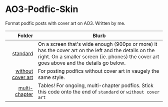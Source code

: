 # AO3-Podfic-Skin
Format podfic posts with cover art on AO3. Written by me.

| Folder | Blurb
| -----: | ----- |
| [standard](./standard) | On a screen that's wide enough (900px or more) it has the cover art on the left and the details on the right. On a smaller screen (ie. phones) the cover art goes above and the details go below.
| [without cover art](./without%20cover%20art) | For posting podfics without cover art in vaugely the same style.
| [multi-chapter](./multi-chapter) | Tables! For ongoing, multi-chapter podfics. Stick this code onto the end of `standard` or `without cover art`
